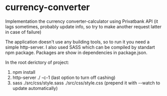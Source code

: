 # currency-converter

Implementation the currency converter-calculator using Privatbank API (it lags sometimes, probably update info, so try to make another request latter in case of failure)

The application doesn't use any building tools, so to run it you need a simple http-server. I also used SASS which can be compiled by standart npm package. 
Packages are show in dependencies in package.json.

In the root derictory of project:

1. npm install
2. http-server ./ -c-1 (last option to turn off cashing)
3. sass ./src/css/style.sass  ./src/css/style.css (prepend it with --watch to update automatically) 


